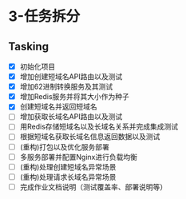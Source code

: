 # 3-任务拆分

## Tasking
- [x] 初始化项目
- [x] 增加创建短域名API路由以及测试
- [x] 增加62进制转换服务及其测试
- [x] 增加Redis服务并将其大小作为种子
- [x] 创建短域名并返回短域名
- [ ] 增加获取长域名API路由以及测试
- [ ] 用Redis存储短域名以及长域名关系并完成集成测试
- [ ] 根据短域名获取长域名信息返回数据以及测试
- [ ] (重构)打包以及优化服务部署
- [ ] 多服务部署并配置Nginx进行负载均衡
- [ ] (重构)处理创建短域名异常场景
- [ ] (重构)处理请求长域名异常场景
- [ ] 完成作业文档说明（测试覆盖率、部署说明等）